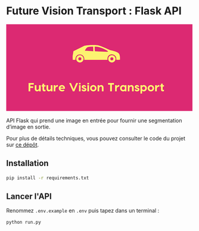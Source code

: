 # Future Vision Transport : Flask API

![Logo](app/static/banner.png)

API Flask qui prend une image en entrée pour fournir une segmentation d’image en sortie.

Pour plus de détails techniques, vous pouvez consulter le code du projet sur [ce dépôt](https://github.com/charlenehourdin/P8-Future-vision-transport).

## Installation

```sh
pip install -r requirements.txt
```

## Lancer l'API

Renommez `.env.example` en `.env` puis tapez dans un terminal :

```sh
python run.py
```
